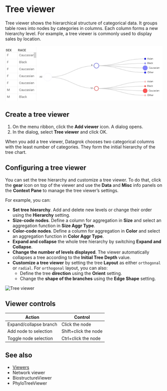 # Tree viewer

Tree viewer shows the hierarchical structure of categorical data. It groups
table rows into nodes by categories in columns. Each column forms a new
hierarchy level. For example, a tree viewer is commonly used to display sales by
location.

![Tree viewer](tree-viewer.png)

## Create a tree viewer

1. On the menu ribbon, click the **Add viewer** icon. A dialog opens.
1. In the dialog, select **Tree viewer** and click OK.

When you add a tree viewer, Datagrok chooses two categorical columns with the
least number of categories. They form the initial hierarchy of the tree chart.  

## Configuring a tree viewer

You can set the tree hierarchy and customize a tree viewer. To do that, click
the **gear** icon on top of the viewer and use the **Data** and **Misc** info
panels on the **Context Pane** to manage the tree viewer’s settings.

For example, you can:

* **Set tree hierarchy**. Add and delete new levels or change their order using
  the **Hierarchy** setting.
* **Size-code nodes**. Define a column for aggregation in **Size** and select an
  aggregation function in **Size Aggr Type**.
* **Color-code nodes**. Define a column for aggregation in **Color** and select
  an aggregation function in **Color Aggr Type**.
* **Expand and collapse** the whole tree hierarchy by switching **Expand and
  Collapse**.
* **Change the number of levels displayed**. The viewer automatically collapses
  a tree according to the **Initial Tree Depth** value.
* **Customize a tree viewer** by setting the tree **Layout** as either
  `orthogonal` or `radial`. For `orthogonal` layout, you can also:
  * Define the tree **direction** using the **Orient** setting.
  * Change the **shape of the branches** using the **Edge Shape** setting.

![Tree viewer](tree-viewer.gif "Tree viewer")

## Viewer controls

|      Action                           |         Control             |
|-------------------------------------|-----------------------|
| Expand/collapse branch        | Click the node       |
| Add node to selection           | Shift+click the node|
| Toggle node selection           | Ctrl+click the node |

## See also

* [Viewers](../viewers.md)
* Network viewer
* BiostructureViewer
* PhyloTreeViewer
